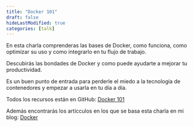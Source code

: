 ```yaml
---
title: "Docker 101"
draft: false
hideLastModified: true
categories: [talk]
---
```


En esta charla comprenderas las bases de Docker, como funciona, como optimizar su uso y como integrarlo en tu flujo de trabajo.

Descubirás las bondades de Docker y como puede ayudarte a mejorar tu productividad.

Es un buen punto de entrada para perderle el miedo a la tecnología de contenedores y empezar a usarla en tu día a día.

Todos los recursos están en GitHub: [Docker 101](https://github.com/CrisKrus/docker-101-talk/)

Además encontrarás los artícculos en los que se basa esta charla en mi blog: [Docker](https://www.cristiansuarez.dev/categories/docker/)